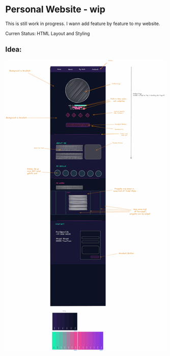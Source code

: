 # Personal Website - wip

<p>This is still work in progress. I wann add feature by feature to my website.</p>

<p>Curren Status: HTML Layout and Styling</p>

## Idea:

![inspi v1](images/insp-v1.jpg)
